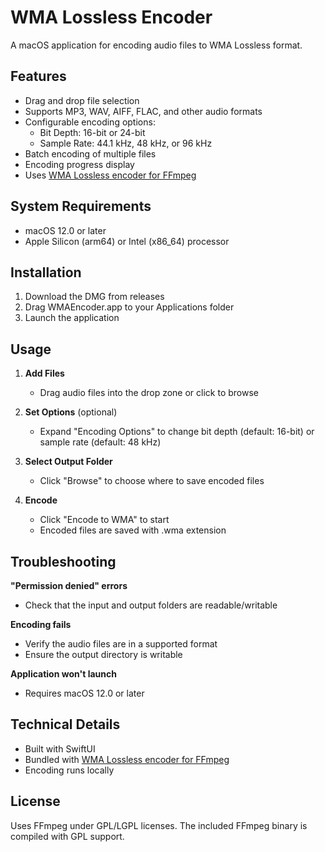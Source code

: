 # WMA Lossless Encoder

A macOS application for encoding audio files to WMA Lossless format.

## Features

- Drag and drop file selection
- Supports MP3, WAV, AIFF, FLAC, and other audio formats
- Configurable encoding options:
  - Bit Depth: 16-bit or 24-bit
  - Sample Rate: 44.1 kHz, 48 kHz, or 96 kHz
- Batch encoding of multiple files
- Encoding progress display
- Uses [WMA Lossless encoder for FFmpeg](https://github.com/magicisinthehole/FFmpeg/tree/wma-lossless-encoder)

## System Requirements

- macOS 12.0 or later
- Apple Silicon (arm64) or Intel (x86_64) processor

## Installation

1. Download the DMG from releases
2. Drag WMAEncoder.app to your Applications folder
3. Launch the application

## Usage

1. **Add Files**
   - Drag audio files into the drop zone or click to browse

2. **Set Options** (optional)
   - Expand "Encoding Options" to change bit depth (default: 16-bit) or sample rate (default: 48 kHz)

3. **Select Output Folder**
   - Click "Browse" to choose where to save encoded files

4. **Encode**
   - Click "Encode to WMA" to start
   - Encoded files are saved with .wma extension

## Troubleshooting

**"Permission denied" errors**
- Check that the input and output folders are readable/writable

**Encoding fails**
- Verify the audio files are in a supported format
- Ensure the output directory is writable

**Application won't launch**
- Requires macOS 12.0 or later

## Technical Details

- Built with SwiftUI
- Bundled with [WMA Lossless encoder for FFmpeg](https://github.com/magicisinthehole/FFmpeg/tree/wma-lossless-encoder)
- Encoding runs locally

## License

Uses FFmpeg under GPL/LGPL licenses. The included FFmpeg binary is compiled with GPL support.
